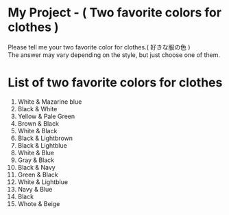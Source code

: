 # My Project - ( Two favorite colors for clothes )
Please tell me your two favorite color for clothes.( 好きな服の色 )  
The answer may vary depending on the style, but just choose one of them.

# List of two favorite colors for clothes
1. White & Mazarine blue
2. Black & White
3. Yellow & Pale Green
4. Brown & Black
5. White & Black
6. Black & Lightbrown
7. Black & Lightblue
8. White & Blue
9. Gray & Black 
10. Black & Navy
11. Green & Black
12. White & Lightblue
13. Navy & Blue
14. Black
15. Whote & Beige
